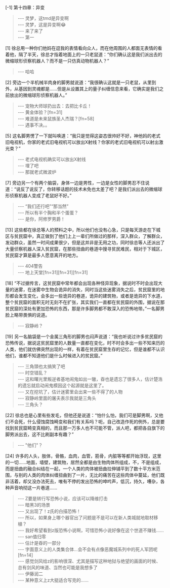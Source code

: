 
[-1] 第十四章：异变
>--- 灵梦，这tmd是异变啊<br>
>--- 灵梦，这是异变啊😂<br>
>--- 来了来了<br>
>--- 第一<br>

[1] 徐总用一种你们他妈在逗我的表情看向众人，而在他周围的人都面无表情的看着他，隔了半天，徐总才指着地面上的一只老鼠道：“你们确认这是我们派出去的微缩球形侦察机器人？而不是一只仿真动物机器人？”
>--- 哈哈<br>

[2] 旁边一个半机械半肉身的脚男就说道：“我很确认这就是一只老鼠，从里到外，从基因到灵魂都是……但是从设置其上的量子纠缠信息来看，它确实是我们之前放出的微缩球形侦察机器人。”
>--- 宠物大师球扔出去：去把比卡丘！<br>
>--- 黄金体验？[fn=31]<br>
>--- 难道是未来鼠族圣人杰瑞？[fn=58]<br>
>--- 遇事不决。。<br>

[5] 这名脚男愣了一下就叫唤道：“我只是觉得这姿态很帅好不好，神他妈的老式旧电视机，你家的老式旧电视机可以放出X射线？你家的老式旧电视机可以射出激光束？”
>--- 老式电视机确实可以放出X射线<br>
>--- 埋了吧<br>
>--- 那就老式微波炉<br>

[7] 旁边另一个有两个脑袋，身体一边是男性，一边是女性的脚男忍不住说道：“说反了说反了，你转移话题的技术未免也太差了吧？是我们派出去的微缩球形侦察机器人变成了老鼠好不好。”
>--- “我们还行吧”“那当然”<br>
>--- 所以有半个胸和半个蛋蛋？<br>
>--- 是你，阿修罗男爵！<br>

[13] 这些都在徐总等人的预料之中，所以他们也没有心急，只是每天游走在下城区与贫民窟中，真正做到了他们上上一辈们所做过的那样，深入群众，了解群众，发动群众，虽然一时间成果很少，但是这并非是无用之功，同时徐总等人还派出了大量侦察机器人深入贫民窟，在那些扭曲的巷道中搜寻贫民难民，相对于下城区，贫民窟才算是最多人愿意离开的地方。
>--- 404警告<br>
>--- 地上天堂[fn=31][fn=31][fn=31]<br>

[18] “不过据传言，这贫民窟中常年都会出现各种怪异现象，据说时不时会出现大量的迷雾，在迷雾中生物会诡异的消失，同时当这些迷雾消失之后，贫民窟里的地形都会发生变化，会多出一些诡异的巷道，诡异的建筑物，或者是诡异的下水道，整个贫民窟的面积无时无刻不在扩张，其实我们一直都在贫民窟的外围，据说在那贫民窟的深处有更加恐怖的东西，那是许多脚男都不敢深入的恐怖地带。”一名脚男脸上略带畏惧的说道。
>--- 寂静岭？<br>

[19] 另一名脑袋是一个金属三角形的脚男也闷声说道：“我也听说过许多贫民窟的恐怖传说，据说这贫民窟里的人数量一直都在变化，时不时会多出一些不知来历的人类，他们就仿佛突然出现的一样，有着在贫民窟里生存的记忆，但是谁都不认识他们，谁都不知道他们是什么时候进入的贫民窟。”
>--- 三角頭也太搞笑了吧<br>
>--- 时空错乱？<br>
>--- 这和曙光里叛逆者基地闹鬼如出一辙，昋也是遗忘了很多人，估计楚浩的遗忘就启动闹鬼模因这个起源就是这里了。<br>
>--- 又在挖坑了，估计迷雾里会出来一些不得了的人物<br>
>--- 寂静岭里面的屠夫表示我就是三角头<br>
>--- 三角头？<br>

[22] 徐总也是心里有些发毛，但他还是说道：“怕什么怕，我们可是脚男啊，又他们不会死，什么侵蚀腐蚀畸变和我们有关系吗？呃，自己改造作死的例外，总是要找到贫民窟畸变真相的，而且那一万多人也不可能不管，派人吧，都把各自旗下的脚男派出去，这不比刷副本有趣？”
>--- "他们"？<br>

[24] 许多的人头，肢体，骨骼，血肉，血管，筋骨，内脏等等都开始浮现，这里的一切……地面，墙壁，建筑物，居然全都是由生物肉体所组成，不，不是组成，而是扭曲的融合纠结在一起，一个人类的肉体被扭曲拉伸铺平到了数十平方米范围，与别的人类的肉体纠缠扭曲到了一片，无比的痛苦在这些肉体中蔓延，他们既非活着，却又没办法死去，唯有不停的发出恐怖的呻吟声，低沉，持久，嘈杂，各种声音响彻这一片巷道……
>--- Z要是转行写恐怖小说，应该可以降维打击<br>
>--- 暗黑3的场景<br>
>--- 又出现了！z氏的白描恐怖！<br>
>--- 所以，如果身上哪个器官出了问题是不是可以在新人类城就地取材移植？<br>
>--- 我好希望看到z版恐怖小说啊，可惜恐怖小说好像在这个世道不赚钱……<br>
>--- san值归零<br>
>--- 估计是昋的一部分<br>
>--- 字面意义上的人类集合体…会不会有点像恶魔城系列中的死人军团呢[fn=14]<br>
>--- 感觉剑风给z的影响很深、尤其是描写这种地狱与绝望的画面的时候、总有剑风的味道、当然也可能是我想多了<br>
>--- 伊藤润二<br>
>--- 某种意义上z大挺适合写克的……<br>
